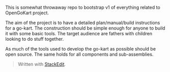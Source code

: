 This is somewhat throwaway repo to bootstrap v1 of everything related to OpenGoKart project.

The aim of the project is to have a detailed plan/manual/build instructions for a go-kart. The construction should be simple enough for anyone to build it with some basic tools. The target audience are fathers with children looking to do stuff together.

As much of the tools used to develop the go-kart as possible should be open source. The same holds for all components and sub-assemblies.


> Written with [StackEdit](https://stackedit.io/).
<!--stackedit_data:
eyJoaXN0b3J5IjpbLTEyMzE0NjUyMTldfQ==
-->